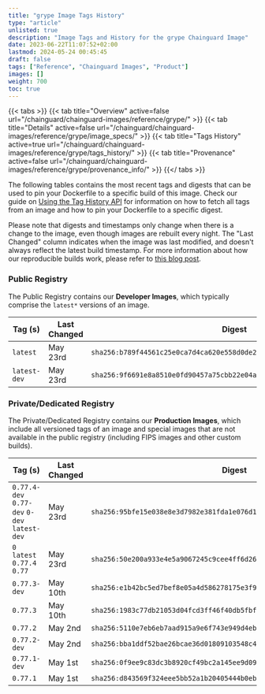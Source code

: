```yaml
---
title: "grype Image Tags History"
type: "article"
unlisted: true
description: "Image Tags and History for the grype Chainguard Image"
date: 2023-06-22T11:07:52+02:00
lastmod: 2024-05-24 00:45:45
draft: false
tags: ["Reference", "Chainguard Images", "Product"]
images: []
weight: 700
toc: true
---
```


{{< tabs >}}
{{< tab title="Overview" active=false url="/chainguard/chainguard-images/reference/grype/" >}}
{{< tab title="Details" active=false url="/chainguard/chainguard-images/reference/grype/image_specs/" >}}
{{< tab title="Tags History" active=true url="/chainguard/chainguard-images/reference/grype/tags_history/" >}}
{{< tab title="Provenance" active=false url="/chainguard/chainguard-images/reference/grype/provenance_info/" >}}
{{</ tabs >}}

The following tables contains the most recent tags and digests that can be used to pin your Dockerfile to a specific build of this image. Check our guide on [Using the Tag History API](/chainguard/chainguard-images/using-the-tag-history-api/) for information on how to fetch all tags from an image and how to pin your Dockerfile to a specific digest.

Please note that digests and timestamps only change when there is a change to the image, even though images are rebuilt every night. The "Last Changed" column indicates when the image was last modified, and doesn't always reflect the latest build timestamp. For more information about how our reproducible builds work, please refer to [this blog post](https://www.chainguard.dev/unchained/reproducing-chainguards-reproducible-image-builds).

### Public Registry
The Public Registry contains our **Developer Images**, which typically comprise the `latest*` versions of an image.

| Tag (s)       | Last Changed | Digest                                                                    |
|---------------|--------------|---------------------------------------------------------------------------|
|  `latest`     | May 23rd     | `sha256:b789f44561c25e0ca7d4ca620e558d0de2008f4812707b80d369a4ba382dc7a7` |
|  `latest-dev` | May 23rd     | `sha256:9f6691e8a8510e0fd90457a75cbb22e04ab20689c307e90e8b05f87b31c506c8` |


### Private/Dedicated Registry
The Private/Dedicated Registry contains our **Production Images**, which include all versioned tags of an image and special images that are not available in the public registry (including FIPS images and other custom builds).

| Tag (s)                                       | Last Changed | Digest                                                                    |
|-----------------------------------------------|--------------|---------------------------------------------------------------------------|
|  `0.77.4-dev` `0.77-dev` `0-dev` `latest-dev` | May 23rd     | `sha256:95bfe15e038e8e3d7982e381fda1e076d18cc86720883551bac3533c079a487f` |
|  `0` `latest` `0.77.4` `0.77`                 | May 23rd     | `sha256:50e200a933e4e5a9067245c9cee4ff6d26c96d89ae96b704d1a653b8113a1289` |
|  `0.77.3-dev`                                 | May 10th     | `sha256:e1b42bc5ed7bef8e05a4d586278175e3f9da60a1c117aa6609273b339f1d3190` |
|  `0.77.3`                                     | May 10th     | `sha256:1983c77db21053d04fcd3ff46f40db5fbfaa3852b77f1932dab0873f909a18c8` |
|  `0.77.2`                                     | May 2nd      | `sha256:5110e7eb6eb7aad915a9e6f743e949d4ebef5d8d6e4d67862bd7021a5d0e30d7` |
|  `0.77.2-dev`                                 | May 2nd      | `sha256:bba1ddf52bae26bcae36d01809103548c4d7bb62ef2a76129b8f57a945c1f362` |
|  `0.77.1-dev`                                 | May 1st      | `sha256:0f9ee9c83dc3b8920cf49bc2a145ee9d09f8da647bf024583cbd5a5daf328a8e` |
|  `0.77.1`                                     | May 1st      | `sha256:d843569f324eee5bb52a1b20405444b0ebb4cd08fe36671c220ed59277a4680f` |

